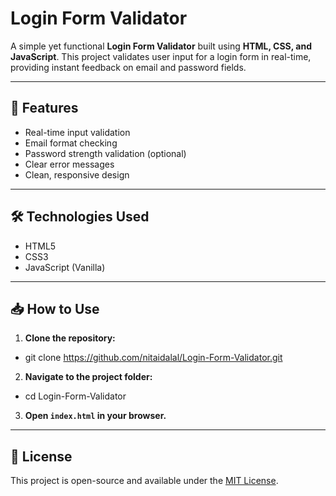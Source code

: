 # Login Form Validator

A simple yet functional **Login Form Validator** built using **HTML, CSS, and JavaScript**. This project validates user input for a login form in real-time, providing instant feedback on email and password fields.

---

## 🚀 Features

- Real-time input validation  
- Email format checking  
- Password strength validation (optional)  
- Clear error messages  
- Clean, responsive design  

---

## 🛠️ Technologies Used

- HTML5  
- CSS3  
- JavaScript (Vanilla)  

---

## 📥 How to Use

1. **Clone the repository:**
- git clone https://github.com/nitaidalal/Login-Form-Validator.git

2. **Navigate to the project folder:**
- cd Login-Form-Validator



3. **Open `index.html` in your browser.**

---



## 📄 License

This project is open-source and available under the [MIT License](LICENSE).
